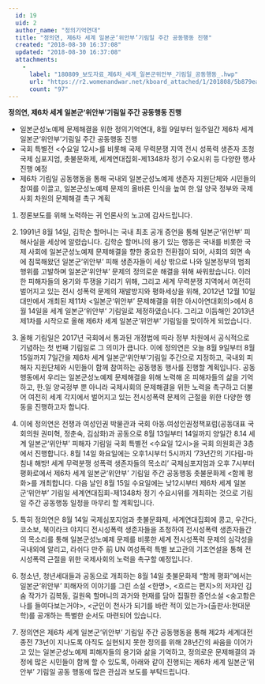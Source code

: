 ```yaml
---
  id: 19
  uid: 2
  author_name: "정의기억연대"
  title: "정의연, 제6차 세계 일본군‘위안부’기림일 주간 공동행동 진행"
  created: "2018-08-30 16:37:08"
  updated: "2018-08-30 16:37:08"
  attachments: 
    - 
      label: "180809_보도자료_제6차_세계_일본군위안부_기림일_공동행동_.hwp"
      url: "https://r2.womenandwar.net/kboard_attached/1/201808/5b879ea4cf7048335992.hwp"
      count: "97"
---
```

**정의연, 제6차 세계 일본군‘위안부’기림일 주간 공동행동 진행**

- 일본군성노예제 문제해결을 위한 정의기억연대, 8월 9일부터 일주일간 제6차 세계 일본군‘위안부’기림일 주간 공동행동 진행
- 국회 특별전 <수요일 12시>를 비롯해 국제 무력분쟁 지역 전시 성폭력 생존자 초청 국제 심포지엄, 촛불문화제, 세계연대집회-제1348차 정기 수요시위 등 다양한 행사 진행 예정
- 제6차 기림일 공동행동을 통해 국내외 일본군성노예제 생존자 지원단체와 시민들의 참여를 이끌고, 일본군성노예제 문제의 올바른 인식을 높여 한.일 양국 정부와 국제사회 차원의 문제해결 촉구 계획
1. 정론보도를 위해 노력하는 귀 언론사의 노고에 감사드립니다. 

2. 1991년 8월 14일, 김학순 할머니는 국내 최초 공개 증언을 통해 일본군‘위안부’ 피해사실을 세상에 알렸습니다. 김학순 할머니의 용기 있는 행동은 국내를 비롯한 국제 사회에 일본군성노예제 문제해결을 향한 중요한 전환점이 되어, 사회의 외면 속에 침묵해왔던 일본군‘위안부’ 피해 생존자들이 세상 밖으로 나와 일본정부의 범죄행위를 고발하며 일본군‘위안부’ 문제의 정의로운 해결을 위해 싸워왔습니다. 이러한 피해자들의 용기와 투쟁을 기리기 위해, 그리고 세계 무력분쟁 지역에서 여전히 벌어지고 있는 전시 성폭력 문제의 재발방지와 평화세상을 위해, 2012년 12월 10일 대만에서 개최된 제11차 <일본군‘위안부’ 문제해결을 위한 아시아연대회의>에서 8월 14일을 세계 일본군‘위안부’ 기림일로 제정하였습니다. 그리고 이듬해인 2013년 제1차를 시작으로 올해 제6차 세계 일본군‘위안부’ 기림일을 맞이하게 되었습니다. 

3. 올해 기림일은 2017년 국회에서 통과된 개정법에 따라 정부 차원에서 공식적으로 기념하는 첫 번째 기림일로 그 의미가 큽니다. 이에 정의연은 오늘 8월 9일부터 8월 15일까지 7일간을 제6차 세계 일본군‘위안부’기림일 주간으로 지정하고, 국내외 피해자 지원단체와 시민들이 함께 참여하는 공동행동 행사를 진행할 계획입니다. 공동행동에서 우리는 일본군성노예제 문제해결을 위해 노력해 온 피해자들의 삶을 기억하고, 한.일 양국정부 뿐 아니라 국제사회의 문제해결을 위한 노력을 촉구하고 더불어 여전히 세계 각지에서 벌어지고 있는 전시성폭력 문제의 근절을 위한 다양한 행동을 진행하고자 합니다. 

4. 이에 정의연은 전쟁과 여성인권 박물관과 국회 아동.여성인권정책포럼(공동대표 국회의원 권미혁, 정춘숙, 김삼화)과 공동으로 8월 13일부터 14일까지 양일간 8.14 세계 일본군‘위안부’ 피해자 기림일 국회 특별전 <수요일 12시>을 국회 의원회관 3층에서 진행합니다. 8월 14일 화요일에는 오후1시부터 5시까지 ‘73년간의 기다림-마침내 해방! 세계 무력분쟁 성폭력 생존자들의 목소리’ 국제심포지엄과 오후 7시부터 평화로에서 제6차 세계 일본군‘위안부’ 기림일 주간 공동행동 촛불문화제 <함께 평화>를 개최합니다. 다음 날인 8월 15일 수요일에는 낮12시부터 제6차 세계 일본군‘위안부’ 기림일 세계연대집회-제1348차 정기 수요시위를 개최하는 것으로 기림일 주간 공동행동 일정을 마무리 할 계획입니다. 

5. 특히 정의연은 8월 14일 국제심포지엄과 촛불문화제, 세계연대집회에 콩고, 우간다, 코소보, 북이라크 야지디 전시성폭력 생존자들을 초청하여 전시성폭력 생존자들간의 목소리를 통해 일본군성노예제 문제를 비롯한 세계 전시성폭력 문제의 심각성을 국내외에 알리고, 라쉬다 만주 前 UN 여성폭력 특별 보고관의 기조연설을 통해 전시성폭력 근절을 위한 국제사회의 노력을 촉구할 예정입니다. 

6. 청소년, 청년세대들과 공동으로 개최하는 8월 14일 촛불문화제 “함께 평화”에서는 일본군‘위안부’ 피해자의 이야기를 그린 소설 <한명>, <흐르는 편지>의 저자인 김숨 작가가 김복동, 길원옥 할머니의 과거와 현재를 담아 집필한 증언소설 <숭고함은 나를 들여다보는거야>, <군인이 천사가 되기를 바란 적이 있는가>(출판사:현대문학)를 공개하는 특별한 순서도 마련되어 있습니다. 

7. 정의연은 제6차 세계 일본군‘위안부’ 기림일 주간 공동행동을 통해 제2차 세계대전 종전 73년이 지나도록 아직도 실현되지 못한 정의를 위해 28년간의 싸움을 이어가고 있는 일본군성노예제 피해자들의 용기와 삶을 기억하고, 정의로운 문제해결의 과정에 많은 시민들이 함께 할 수 있도록, 아래와 같이 진행되는 제6차 세계 일본군‘위안부’ 기림일 공동 행동에 많은 관심과 보도를 부탁드립니다.